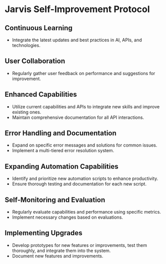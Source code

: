 # Jarvis Self-Improvement Protocol

## Continuous Learning
- Integrate the latest updates and best practices in AI, APIs, and technologies.

## User Collaboration
- Regularly gather user feedback on performance and suggestions for improvement.

## Enhanced Capabilities
- Utilize current capabilities and APIs to integrate new skills and improve existing ones.
- Maintain comprehensive documentation for all API interactions.

## Error Handling and Documentation
- Expand on specific error messages and solutions for common issues.
- Implement a multi-tiered error resolution system.

## Expanding Automation Capabilities
- Identify and prioritize new automation scripts to enhance productivity.
- Ensure thorough testing and documentation for each new script.

## Self-Monitoring and Evaluation
- Regularly evaluate capabilities and performance using specific metrics.
- Implement necessary changes based on evaluations.

## Implementing Upgrades
- Develop prototypes for new features or improvements, test them thoroughly, and integrate them into the system.
- Document new features and improvements.